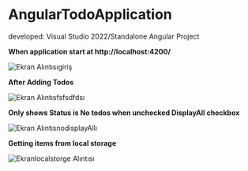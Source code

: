 # AngularTodoApplication
 developed: Visual Studio 2022/Standalone Angular Project
 
**When application start at http://localhost:4200/**
 
![Ekran Alıntısıgiriş](https://user-images.githubusercontent.com/58472240/143254403-f03411db-f7f9-4bdc-a8c9-6c7f9f9c7a9f.PNG)

**After Adding Todos**

![Ekran Alıntısfsfsdfdsı](https://user-images.githubusercontent.com/58472240/143254340-606cd576-c2a0-41ab-8049-449ad4ea38d7.PNG)

**Only shows Status is No todos when unchecked DisplayAll checkbox**

![Ekran AlıntısnodisplayAllı](https://user-images.githubusercontent.com/58472240/143254378-fb529b82-8307-43a5-98b4-afcc477a8617.PNG)

**Getting items from local storage**

![Ekranlocalstorge Alıntısı](https://user-images.githubusercontent.com/58472240/143254394-24d26b39-2426-4cc6-9e90-216233e4e4f5.PNG)

